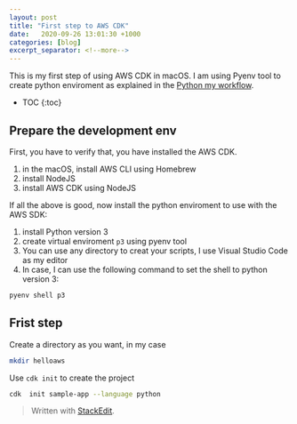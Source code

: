 ```yaml
---
layout: post
title: "First step to AWS CDK"
date:   2020-09-26 13:01:30 +1000
categories: [blog]
excerpt_separator: <!--more-->
---
```


This is my first step of using AWS CDK in macOS.  I am using Pyenv tool to create python enviroment  as explained in the [Python my workflow](https://ojitha.blogspot.com/2020/05/python-my-workflow.html).
 
 <!--more-->

* TOC
{:toc}

## Prepare the development env
First, you have to verify that, you have installed the AWS CDK.
1. in the macOS, install AWS CLI using Homebrew
2. install NodeJS
3. install AWS CDK using NodeJS

If all the above is good, now install the python enviroment to use with the AWS SDK:
1. install Python version 3 
2. create virtual enviroment `p3` using pyenv tool 
3. You can use any directory to creat your scripts, I use Visual Studio Code as my editor
4. In case, I can use the following command to set the shell to python version 3:

```bash
pyenv shell p3
```

## Frist step
Create a directory as you want, in my case
```bash
mkdir helloaws
```

Use `cdk init` to create the project
```bash
cdk  init sample-app --language python
```



> Written with [StackEdit](https://stackedit.io/).
<!--stackedit_data:
eyJoaXN0b3J5IjpbMTc0MjIxNzE0MiwxMDUxOTczMTYwLDE1ND
MwNDgxMDYsLTE0MTczMjM2OTQsMTAzOTUwNzQwMywtODE5MjQx
MTcwLC01Njk0Njk4MTBdfQ==
-->